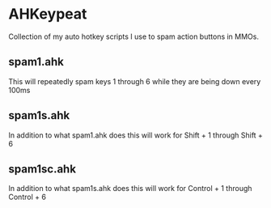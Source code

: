 # AHKeypeat
Collection of my auto hotkey scripts I use to spam action buttons in MMOs. 

## spam1.ahk

This will repeatedly spam keys 1 through 6 while they are being down every 100ms

## spam1s.ahk

In addition to what spam1.ahk does this will work for Shift + 1 through Shift + 6

## spam1sc.ahk

In addition to what spam1s.ahk does this will work for Control + 1 through Control + 6
